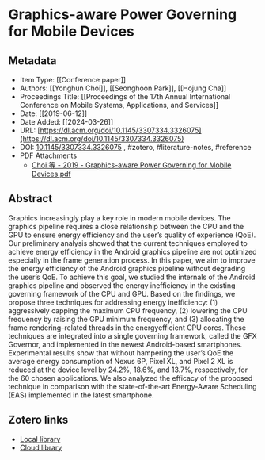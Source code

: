 # Graphics-aware Power Governing for Mobile Devices

## Metadata

* Item Type: [[Conference paper]]
* Authors: [[Yonghun Choi]], [[Seonghoon Park]], [[Hojung Cha]]
* Proceedings Title: [[Proceedings of the 17th Annual International Conference on Mobile Systems, Applications, and Services]]
* Date: [[2019-06-12]]
* Date Added: [[2024-03-26]]
* URL: [https://dl.acm.org/doi/10.1145/3307334.3326075](https://dl.acm.org/doi/10.1145/3307334.3326075)
* DOI: [10.1145/3307334.3326075](https://doi.org/10.1145/3307334.3326075)
, #zotero, #literature-notes, #reference
* PDF Attachments
	- [Choi 等 - 2019 - Graphics-aware Power Governing for Mobile Devices.pdf](zotero://open-pdf/library/items/XIYNNHJS)

## Abstract

Graphics increasingly play a key role in modern mobile devices. The graphics pipeline requires a close relationship between the CPU and the GPU to ensure energy efficiency and the user’s quality of experience (QoE). Our preliminary analysis showed that the current techniques employed to achieve energy efficiency in the Android graphics pipeline are not optimized especially in the frame generation process. In this paper, we aim to improve the energy efficiency of the Android graphics pipeline without degrading the user’s QoE. To achieve this goal, we studied the internals of the Android graphics pipeline and observed the energy inefficiency in the existing governing framework of the CPU and GPU. Based on the findings, we propose three techniques for addressing energy inefficiency: (1) aggressively capping the maximum CPU frequency, (2) lowering the CPU frequency by raising the GPU minimum frequency, and (3) allocating the frame rendering–related threads in the energyefficient CPU cores. These techniques are integrated into a single governing framework, called the GFX Governor, and implemented in the newest Android-based smartphones. Experimental results show that without hampering the user’s QoE the average energy consumption of Nexus 6P, Pixel XL, and Pixel 2 XL is reduced at the device level by 24.2%, 18.6%, and 13.7%, respectively, for the 60 chosen applications. We also analyzed the efficacy of the proposed technique in comparison with the state-of-the-art Energy-Aware Scheduling (EAS) implemented in the latest smartphone.


##  Zotero links
* [Local library](zotero://select/items/1_SDDESKNH)
* [Cloud library](http://zotero.org/users/12537825/items/SDDESKNH)

